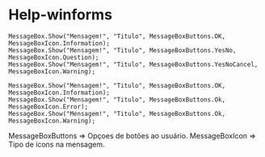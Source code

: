 # Help-winforms

```
MessageBox.Show("Mensagem!", "Titulo", MessageBoxButtons.OK, MessageBoxIcon.Information);
MessageBox.Show("Mensagem!", "Titulo", MessageBoxButtons.YesNo, MessageBoxIcon.Question);
MessageBox.Show("Mensagem!", "Titulo", MessageBoxButtons.YesNoCancel, MessageBoxIcon.Warning);
```

```
MessageBox.Show("Mensagem!", "Titulo", MessageBoxButtons.OK, MessageBoxIcon.Information);
MessageBox.Show("Mensagem!", "Titulo", MessageBoxButtons.Ok, MessageBoxIcon.Error);
MessageBox.Show("Mensagem!", "Titulo", MessageBoxButtons.Ok, MessageBoxIcon.Warning);
```


MessageBoxButtons => Opçoes de botões ao usuário.
MessageBoxIcon => Tipo de ícons na mensagem.
